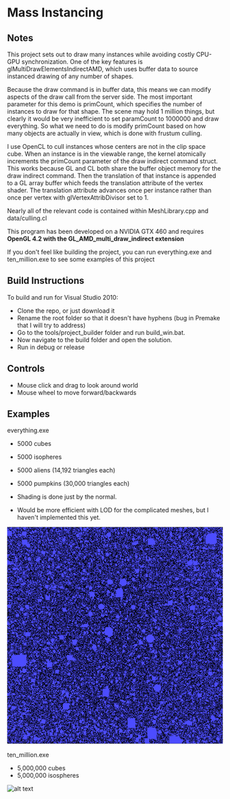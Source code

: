 # Mass Instancing

## Notes

This project sets out to draw many instances while avoiding costly CPU-GPU synchronization. One of the key features is glMultiDrawElementsIndirectAMD, which uses buffer data to source instanced drawing of any number of shapes.

Because the draw command is in buffer data, this means we can modify aspects of the draw call from the server side. The most important parameter for this demo is primCount, which specifies the number of instances to draw for that shape. The scene may hold 1 million things, but clearly it would be very inefficient to set paramCount to 1000000 and draw everything. So what we need to do is modify primCount based on how many objects are actually in view, which is done with frustum culling.

I use OpenCL to cull instances whose centers are not in the clip space cube. When an instance is in the viewable range, the kernel atomically increments the primCount parameter of the draw indirect command struct. This works because GL and CL both share the buffer object memory for the draw indirect command. Then the translation of that instance is appended to a GL array buffer which feeds the translation attribute of the vertex shader. The translation attribute advances once per instance rather than once per vertex with glVertexAttribDivisor set to 1.

Nearly all of the relevant code is contained within MeshLibrary.cpp and data/culling.cl


This program has been developed on a NVIDIA GTX 460 and requires **OpenGL 4.2 with the GL_AMD_multi_draw_indirect extension**

If you don't feel like building the project, you can run everything.exe and ten_million.exe to see some examples of this project
   
## Build Instructions
 
To build and run for Visual Studio 2010:

* Clone the repo, or just download it
* Rename the root folder so that it doesn't have hyphens (bug in Premake that I will try to address)
* Go to the tools/project_builder folder and run build_win.bat.
* Now navigate to the build folder and open the solution.
* Run in debug or release

## Controls

* Mouse click and drag to look around world
* Mouse wheel to move forward/backwards

## Examples

everything.exe

* 5000 cubes
* 5000 isopheres
* 5000 aliens (14,192 triangles each)
* 5000 pumpkins (30,000 triangles each)

* Shading is done just by the normal.
* Would be more efficient with LOD for the complicated meshes, but I haven't implemented this yet.

![alt text](ten_million_screenshot.png "4 types of meshes drawn with one call")

ten_million.exe

* 5,000,000 cubes
* 5,000,000 isospheres

![alt text](https://github.com/sebby64/Mass-OcclusionCulling/raw/master/ten_million_screenshot.png "10 million objects in the world, but only those visible in the view are rendered")


